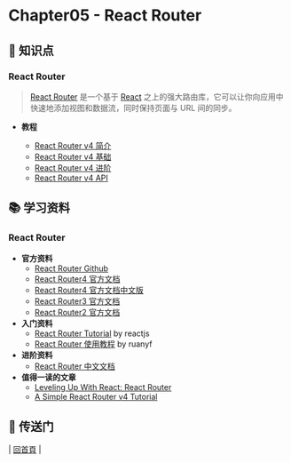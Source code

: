 # Chapter05 - React Router

## :memo: 知识点

### React Router

> [React Router](https://github.com/ReactTraining/react-router) 是一个基于 [React](http://facebook.github.io/react/) 之上的强大路由库，它可以让你向应用中快速地添加视图和数据流，同时保持页面与 URL 间的同步。
>

- **教程**

  * [React Router v4 简介](https://github.com/zp1024/react-step-by-step/tree/master/docs/chapter05/react-router-v4/react-router-introduction.md)
  * [React Router v4 基础](https://github.com/zp1024/react-step-by-step/tree/master/docs/chapter05/react-router-v4/react-router-basic.md)
  * [React Router v4 进阶](https://github.com/zp1024/react-step-by-step/tree/master/docs/chapter05/react-router-v4/react-router-advanced.md)
  * [React Router v4 API](https://github.com/zp1024/react-step-by-step/tree/master/docs/chapter05/react-router-v4/react-router-api.md)

## :books: 学习资料

### React Router

- **官方资料**
  - [React Router Github](https://github.com/ReactTraining/react-router)
  - [React Router4 官方文档](https://reacttraining.com/react-router/)
  - [React Router4 官方文档中文版](https://reacttraining.cn)
  - [React Router3 官方文档](https://github.com/ReactTraining/react-router/tree/v3/docs)
  - [React Router2 官方文档](https://github.com/ReactTraining/react-router/tree/v2.8.1/docs)
- **入门资料**
  - [React Router Tutorial](https://github.com/reactjs/react-router-tutorial) by reactjs
  - [React Router 使用教程](http://www.ruanyifeng.com/blog/2016/05/react_router.html) by ruanyf
- **进阶资料**
  - [React Router 中文文档](http://react-guide.github.io/react-router-cn/index.html)
- **值得一读的文章**
  - [Leveling Up With React: React Router](https://css-tricks.com/learning-react-router/)
  - [A Simple React Router v4 Tutorial](https://medium.com/@pshrmn/a-simple-react-router-v4-tutorial-7f23ff27adf)

## :door: 传送门

| [回首頁](https://github.com/zp1024/react-step-by-step/tree/master/docs) |
